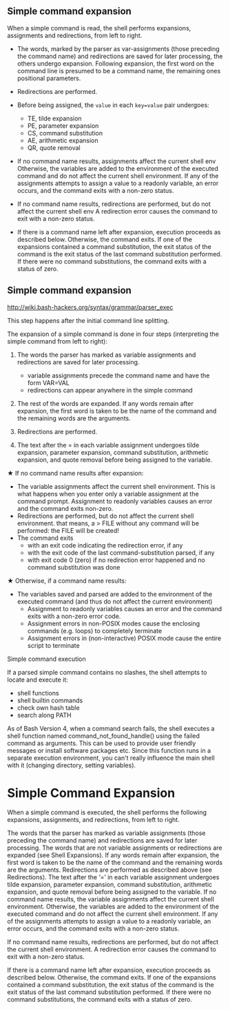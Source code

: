 ## Simple command expansion

When a simple command is read, the shell performs expansions, assignments and redirections, from left to right.

* The words, marked by the parser as var-assignments (those preceding the command name) and redirections are saved for later processing, the others undergo expansion. Following expansion, the first word on the command line is presumed to be a command name, the remaining ones positional parameters.

* Redirections are performed.

* Before being assigned, the `value` in each `key=value` pair undergoes:
  - TE, tilde expansion
  - PE, parameter expansion
  - CS, command substitution
  - AE, arithmetic expansion
  - QR, quote removal

* If no command name results, assignments affect the current shell env
  Otherwise, the variables are added to the environment of the executed command and do not affect the current shell environment. 
  If any of the assignments attempts to assign a value to a readonly variable, an error occurs, and the command exits with a non-zero status.

* If no command name results, redirections are performed, but do not affect the current shell env
  A redirection error causes the command to exit with a non-zero status.

* If there is a command name left after expansion, execution proceeds as described below. 
  Otherwise, the command exits. If one of the expansions contained a command substitution, 
  the exit status of the command is the exit status of the last command substitution performed. 
  If there were no command substitutions, the command exits with a status of zero.



## Simple command expansion

http://wiki.bash-hackers.org/syntax/grammar/parser_exec 

This step happens after the initial command line splitting.

The expansion of a simple command is done in four steps 
(interpreting the simple command from left to right):

1. The words the parser has marked as variable assignments and redirections are saved for later processing.
   * variable assignments precede the command name and have the form VAR=VAL
   * redirections can appear anywhere in the simple command

2. The rest of the words are expanded. If any words remain after expansion, 
   the first word is taken to be the name of the command and the remaining words are the arguments.

3. Redirections are performed.

4. The text after the = in each variable assignment undergoes tilde expansion, 
   parameter expansion, command substitution, arithmetic expansion, 
   and quote removal before being assigned to the variable.


★ If no command name results after expansion:

   * The variable assignments affect the current shell environment.
        This is what happens when you enter only a variable assignment at the command prompt.
        Assignment to readonly variables causes an error and the command exits non-zero.
   * Redirections are performed, but do not affect the current shell environment.
        that means, a > FILE without any command will be performed: the FILE will be created!
   * The command exits
        - with an exit code indicating the redirection error, if any
        - with the exit code of the last command-substitution parsed, if any
        - with exit code 0 (zero) if no redirection error happened and no command substitution was done

★ Otherwise, if a command name results:

   * The variables saved and parsed are added to the environment of 
     the executed command (and thus do not affect the current environment)
     - Assignment to readonly variables causes an error and the command exits with a non-zero error code.
     - Assignment errors in non-POSIX modes cause the enclosing commands (e.g. loops) to completely terminate
     - Assignment errors in (non-interactive) POSIX mode cause the entire script to terminate



Simple command execution

If a parsed simple command contains no slashes, the shell attempts to locate and execute it:
* shell functions
* shell builtin commands
* check own hash table
* search along PATH

As of Bash Version 4, when a command search fails, the shell executes a shell function 
named command_not_found_handle() using the failed command as arguments. 
This can be used to provide user friendly messages or install software packages etc. 
Since this function runs in a separate execution environment, you can't really influence 
the main shell with it (changing directory, setting variables).




# Simple Command Expansion


When a simple command is executed, the shell performs the following expansions, assignments, and redirections, from left to right.

The words that the parser has marked as variable assignments (those preceding the command name) and redirections are saved for later processing.
The words that are not variable assignments or redirections are expanded (see Shell Expansions). If any words remain after expansion, the first word is taken to be the name of the command and the remaining words are the arguments.
Redirections are performed as described above (see Redirections).
The text after the ‘=’ in each variable assignment undergoes tilde expansion, parameter expansion, command substitution, arithmetic expansion, and quote removal before being assigned to the variable.
If no command name results, the variable assignments affect the current shell environment. Otherwise, the variables are added to the environment of the executed command and do not affect the current shell environment. If any of the assignments attempts to assign a value to a readonly variable, an error occurs, and the command exits with a non-zero status.

If no command name results, redirections are performed, but do not affect the current shell environment. A redirection error causes the command to exit with a non-zero status.

If there is a command name left after expansion, execution proceeds as described below. Otherwise, the command exits. If one of the expansions contained a command substitution, the exit status of the command is the exit status of the last command substitution performed. If there were no command substitutions, the command exits with a status of zero.
